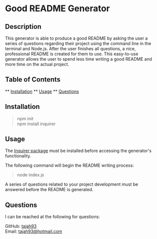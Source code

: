 # Good README Generator

## Description ##

This generator is able to produce a good README by asking the user a series of questions regarding their project using the command line in the terminal and Node.js. After the user finishes all questions, a nice, professional README is created for them to use. This easy-to-use generator allows the user to spend less time writing a good README and more time on the actual project. 

## Table of Contents ##

** [Installation](#Installation)
** [Usage](#Usage)
** [Questions](#Questions)

## Installation ##

> npm init\
> npm install inquirer

## Usage ##

The [Inquirer package](https://www.npmjs.com/package/inquirer) must be installed before accessing the generator's functionality. 

The following command will begin the README writing process:

> node index.js 

A series of questions related to your project development must be answered before the README is generated. 


## Questions ##

I can be reached at the following for questions:

GitHub: [tajah93](https://github.com/tajah93)\
Email: tajah93@hotmail.com
